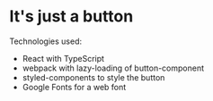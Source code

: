 # It's just a button

Technologies used:

- React with TypeScript
- webpack with lazy-loading of button-component
- styled-components to style the button
- Google Fonts for a web font
